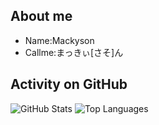 ## About me
* Name:Mackyson
* Callme:まっきぃ[さそ]ん

## Activity on GitHub
![GitHub Stats](https://github-readme-stats.vercel.app/api?username=Mackyson&count_private=true&show_icons=true)
![Top Languages](https://github-readme-stats.vercel.app/api/top-langs/?username=Mackyson)
